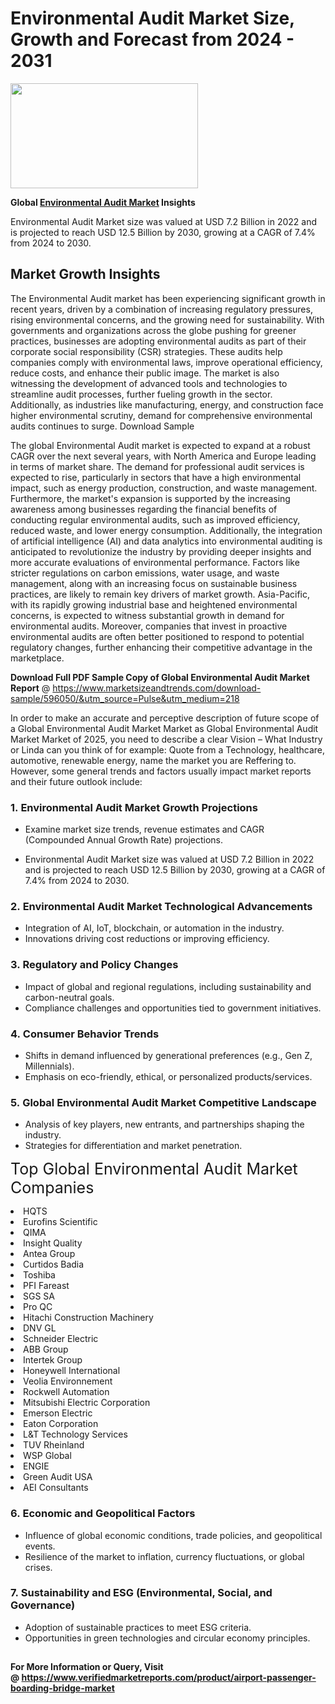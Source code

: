 <H1>Environmental Audit Market Size, Growth and Forecast from 2024 - 2031</H1><img class="aligncenter size-medium wp-image-584254" src="https://thirdeyenews.in/wp-content/uploads/2024/09/Global-Market-Research-300x168.jpeg" alt="" width="300" height="168" /><p><strong>Global&nbsp;<a href="https://www.marketsizeandtrends.com/download-sample/596050/&amp;utm_source=Pulse&amp;utm_medium=218">Environmental Audit Market</a> Insights</strong></p><p>Environmental Audit Market size was valued at USD 7.2 Billion in 2022 and is projected to reach USD 12.5 Billion by 2030, growing at a CAGR of 7.4% from 2024 to 2030.</p><p><h2>Market Growth Insights</h2> <p>The Environmental Audit market has been experiencing significant growth in recent years, driven by a combination of increasing regulatory pressures, rising environmental concerns, and the growing need for sustainability. With governments and organizations across the globe pushing for greener practices, businesses are adopting environmental audits as part of their corporate social responsibility (CSR) strategies. These audits help companies comply with environmental laws, improve operational efficiency, reduce costs, and enhance their public image. The market is also witnessing the development of advanced tools and technologies to streamline audit processes, further fueling growth in the sector. Additionally, as industries like manufacturing, energy, and construction face higher environmental scrutiny, demand for comprehensive environmental audits continues to surge. Download Sample</p> <p>The global Environmental Audit market is expected to expand at a robust CAGR over the next several years, with North America and Europe leading in terms of market share. The demand for professional audit services is expected to rise, particularly in sectors that have a high environmental impact, such as energy production, construction, and waste management. Furthermore, the market's expansion is supported by the increasing awareness among businesses regarding the financial benefits of conducting regular environmental audits, such as improved efficiency, reduced waste, and lower energy consumption. Additionally, the integration of artificial intelligence (AI) and data analytics into environmental auditing is anticipated to revolutionize the industry by providing deeper insights and more accurate evaluations of environmental performance. Factors like stricter regulations on carbon emissions, water usage, and waste management, along with an increasing focus on sustainable business practices, are likely to remain key drivers of market growth. Asia-Pacific, with its rapidly growing industrial base and heightened environmental concerns, is expected to witness substantial growth in demand for environmental audits. Moreover, companies that invest in proactive environmental audits are often better positioned to respond to potential regulatory changes, further enhancing their competitive advantage in the marketplace. </p><p><span class=""><strong>Download Full PDF Sample Copy of Global Environmental Audit Market Report</strong> @ <a href="https://www.marketsizeandtrends.com/download-sample/596050/&amp;utm_source=Pulse&amp;utm_medium=218" target="_blank">https://www.marketsizeandtrends.com/download-sample/596050/&amp;utm_source=Pulse&amp;utm_medium=218</a></span></p><p>In order to make an accurate and perceptive description of future scope of a Global&nbsp;Environmental Audit Market Market as Global&nbsp;Environmental Audit Market Market of 2025, you need to describe a clear Vision &ndash; What Industry or Linda can you think of for example: Quote from a Technology, healthcare, automotive, renewable energy, name the market you are Reffering to. However, some general trends and factors usually impact market reports and their future outlook include:</p><h3>1.&nbsp;<strong>Environmental Audit Market Growth Projections</strong></h3><ul><li>Examine market size trends, revenue estimates and CAGR (Compounded Annual Growth Rate) projections.</li><li><p>Environmental Audit Market size was valued at USD 7.2 Billion in 2022 and is projected to reach USD 12.5 Billion by 2030, growing at a CAGR of 7.4% from 2024 to 2030.</p></li></ul><h3>2.&nbsp;<strong>Environmental Audit Market Technological Advancements</strong></h3><ul><li>Integration of AI, IoT, blockchain, or automation in the industry.</li><li>Innovations driving cost reductions or improving efficiency.</li></ul><h3>3.&nbsp;<strong>Regulatory and Policy Changes</strong></h3><ul><li>Impact of global and regional regulations, including sustainability and carbon-neutral goals.</li><li>Compliance challenges and opportunities tied to government initiatives.</li></ul><h3>4.&nbsp;<strong>Consumer Behavior Trends</strong></h3><ul><li>Shifts in demand influenced by generational preferences (e.g., Gen Z, Millennials).</li><li>Emphasis on eco-friendly, ethical, or personalized products/services.</li></ul><h3>5.&nbsp;<strong>Global Environmental Audit Market Competitive Landscape</strong></h3><ul><li>Analysis of key players, new entrants, and partnerships shaping the industry.</li><li>Strategies for differentiation and market penetration.</li></ul><p data-pm-slice="1 1 []"><span style="color: inherit; font-family: inherit; font-size: 25px;">Top Global Environmental Audit Market Companies</span></p><div class="" data-test-id=""><p><li>HQTS</li><li> Eurofins Scientific</li><li> QIMA</li><li> Insight Quality</li><li> Antea Group</li><li> Curtidos Badia</li><li> Toshiba</li><li> PFI Fareast</li><li> SGS SA</li><li> Pro QC</li><li> Hitachi Construction Machinery</li><li> DNV GL</li><li> Schneider Electric</li><li> ABB Group</li><li> Intertek Group</li><li> Honeywell International</li><li> Veolia Environnement</li><li> Rockwell Automation</li><li> Mitsubishi Electric Corporation</li><li> Emerson Electric</li><li> Eaton Corporation</li><li> L&T Technology Services</li><li> TUV Rheinland</li><li> WSP Global</li><li> ENGIE</li><li> Green Audit USA</li><li> AEI Consultants</li></p></div><h3>6.&nbsp;<strong>Economic and Geopolitical Factors</strong></h3><ul><li>Influence of global economic conditions, trade policies, and geopolitical events.</li><li>Resilience of the market to inflation, currency fluctuations, or global crises.</li></ul><h3>7.&nbsp;<strong>Sustainability and ESG (Environmental, Social, and Governance)</strong></h3><ul><li>Adoption of sustainable practices to meet ESG criteria.</li><li>Opportunities in green technologies and circular economy principles.</li></ul><h2><strong style="font-size: 14px;">For More Information or Query, Visit @&nbsp;</strong><a style="background-color: #ffffff; font-size: 14px;" href="https://www.marketsizeandtrends.com/report/environmental-audit-market/" target="_blank">https://www.verifiedmarketreports.com/product/airport-passenger-boarding-bridge-market</a></h2>
